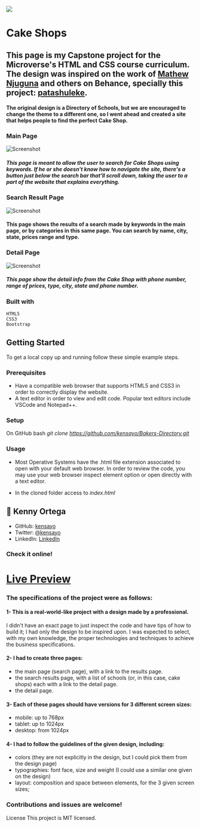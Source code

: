 ![](https://img.shields.io/badge/Microverse-blueviolet)

# Cake Shops

 ## This page is my Capstone project for the Microverse's HTML and CSS course curriculum. The design was inspired on the work of [Mathew Njuguna](https://www.behance.net/mathewnjuguna) and others on Behance, specially this project: [patashuleke](https://www.behance.net/gallery/25563385/PatashuleKE).

#### The original design is a Directory of Schools, but we are encouraged to change the theme to a different one, so I went ahead and created a site that helps people to find the perfect Cake Shop.

### Main Page

![Screenshot](./screenshots/main.png)

##### This page is meant to allow the user to search for Cake Shops using keywords. If he or she doesn't know how to navigate the site, there's a button just below the search bar that'll scroll down, taking the user to a part of the website that explains everything.

### Search Result Page
![Screenshot](./screenshots/search.png)

#### This page shows the results of a search made by keywords in the main page, or by categories in this same page. You can search by name, city, state, prices range and type.

### Detail Page
![Screenshot](./screenshots/results.png)

##### This page show the detail info from the Cake Shop with phone number, range of prices, type, city, state and phone number.

### Built with
    HTML5
    CSS3
    Bootstrap

## Getting Started

To get a local copy up and running follow these simple example steps.

### Prerequisites

- Have a compatible web browser that supports HTML5 and CSS3 in order to correctly display the website.
- A text editor in order to view and edit code. Popular text editors include VSCode and Notepad++.

### Setup

On GitHub bash 
    _git clone https://github.com/kensayo/Bakers-Directory.git_

### Usage

- Most Operative Systems have the .html file extension associated to open with your default web browser. In order to review the code, you may use your web browser inspect element option or open directly with a text editor.

- In the cloned folder access to
    _index.html_


## 👤 Kenny Ortega

- GitHub: [kensayo](https://github.com/kensayo)
- Twitter: [@kensayo](https://twitter.com/kensayo)
- LinkedIn: [LinkedIn](https://www.linkedin.com/in/kenny-ortega-3580aa33/)

### Check it online!

 # [Live Preview](https://kensayo.github.io/Bakers-Directory/)

### The specifications of the project were as follows:

#### 1- This is a real-world-like project with a design made by a professional. 
I didn't have an exact page to just inspect the code and have tips of how to build it; I had only the design to be inspired upon. I was expected to select, with my own knowledge, the proper technologies and techniques to achieve the business specifications.

#### 2- I had to create three pages: 
- the main page (search page), with a link to the results page.
- the search results page, with a list of schools (or, in this case, cake shops) each with a link to the detail page.
- the detail page.

#### 3- Each of these pages should have versions for 3 different screen sizes: 

- mobile: up to 768px
- tablet: up to 1024px
- desktop: from 1024px

#### 4- I had to follow the guidelines of the given design, including:

- colors (they are not explicitly in the design, but I could pick them from the design page)
- typographies: font face, size and weight (I could use a similar one given on the design)
- layout: composition and space between elements, for the 3 given screen sizes;


### Contributions and issues are welcome!

License
This project is MIT licensed.
